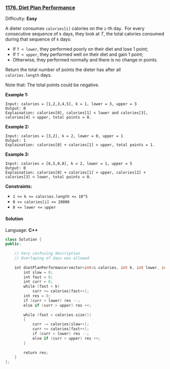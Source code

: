 ### [1176\. Diet Plan Performance](https://leetcode.com/problems/diet-plan-performance/)

Difficulty: **Easy**


A dieter consumes `calories[i]` calories on the `i`-th day.  For every consecutive sequence of `k` days, they look at _T_, the total calories consumed during that sequence of `k` days:

*   If `T < lower`, they performed poorly on their diet and lose 1 point; 
*   If `T > upper`, they performed well on their diet and gain 1 point;
*   Otherwise, they performed normally and there is no change in points.

Return the total number of points the dieter has after all `calories.length` days.

Note that: The total points could be negative.

**Example 1:**

```
Input: calories = [1,2,3,4,5], k = 1, lower = 3, upper = 3
Output: 0
Explaination: calories[0], calories[1] < lower and calories[3], calories[4] > upper, total points = 0.
```

**Example 2:**

```
Input: calories = [3,2], k = 2, lower = 0, upper = 1
Output: 1
Explaination: calories[0] + calories[1] > upper, total points = 1.
```

**Example 3:**

```
Input: calories = [6,5,0,0], k = 2, lower = 1, upper = 5
Output: 0
Explaination: calories[0] + calories[1] > upper, calories[2] + calories[3] < lower, total points = 0.
```

**Constraints:**

*   `1 <= k <= calories.length <= 10^5`
*   `0 <= calories[i] <= 20000`
*   `0 <= lower <= upper`


#### Solution

Language: **C++**

```c++
class Solution {
public:
    
    // Very confusing description
    // Overlaping of days was allowed
    
    int dietPlanPerformance(vector<int>& calories, int k, int lower, int upper) {
        int slow = 0;
        int fast = 0;
        int curr = 0;
        while (fast < k)
            curr += calories[fast++];
        int res = 0;
        if (curr < lower) res --;
        else if (curr > upper) res ++;
        
        while (fast < calories.size())
        {
            curr -= calories[slow++];
            curr += calories[fast++];
            if (curr < lower) res --;
            else if (curr > upper) res ++;
        }
        
        return res;
    }
};
```
